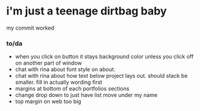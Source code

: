 <h1>i'm just a teenage dirtbag baby</h1>

<p>my commit worked</p>

<h3>to/da</h3>
<ul>
  <li>when you click on button it stays background color unless you click off on another part of window</li>
  <li>chat with rina about font style on about.</li>
  <li>chat with rina about how text below project lays out. should stack be smaller. fill in actually wording first</li>
  <li>margins at bottom of each portfolios sections</li>
  <li>change drop down to just have list move under my name</li>
  <li>top margin on web too big</li>
</ul>